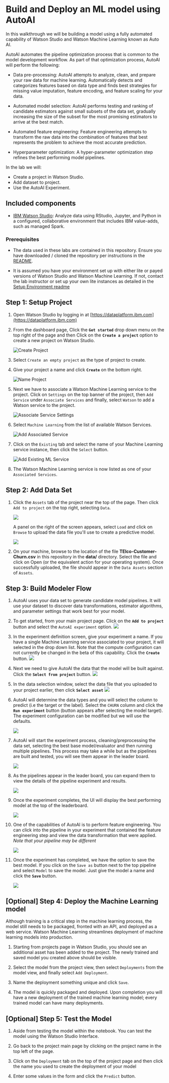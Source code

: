 # Build and Deploy an ML model using AutoAI

In this walkthrough we will be building a model using a fully automated capability of Watson Studio and Watson Machine Learning known as Auto AI. 

AutoAI automates the pipeline optimization process that is common to the model development workflow. As part of that optimization process, AutoAI will perform the following:

- Data pre-processing: AutoAI attempts to analyze, clean, and prepare your raw data for machine learning. Automatically detects and categorizes features based on data type and finds best  strategies for missing value imputation, feature encoding, and feature scaling for your data.

- Automated model selection: AutoAI performs testing and ranking of candidate estimators against small subsets of the data set, gradually increasing the size of the subset for the most promising estimators to arrive at the best match.

- Automated feature engineering: Feature engineering attempts to transform the raw data into the combination of features that best represents the problem to achieve the most accurate prediction.

- Hyperparameter optimization: A hyper-parameter optimization step refines the best performing model pipelines.

In the lab we will:

- Create a project in Watson Studio.
- Add dataset to project.
- Use the AutoAI Experiment.

## Included components

- [IBM Watson Studio](https://www.ibm.com/cloud/watson-studio): Analyze data using RStudio, Jupyter, and Python in a configured, collaborative environment that includes IBM value-adds, such as managed Spark.

### Prerequisites

- The data used in these labs are contained in this repository. Ensure you have downloaded / cloned the repository per instructions in the [README](READMe.md).

- It is assumed you have your environment set up with either lite or payed versions of Watson Studio and Watson Machine Learning. If not, contact the lab instructor or set up your own lite instances as detailed in the [Setup Environment readme](EnvironmentSetup.md)

## Step 1: Setup Project

1. Open Watson Studio by logging in at [https://dataplatform.ibm.com](https://dataplatform.ibm.com)

1. From the dashboard page, Click the **`Get started`** drop down menu on the top right of the page and then Click on the **`Create a project`** option to create a new project on Watson Studio.

    ![Create Project](docs/images/ss8a.png)

1. Select `Create an empty project` as the type of project to create.

1. Give your project a name and click **`Create`** on the bottom right.

    ![Name Project](docs/images/ss9a.png)

1. Next we have to associate a Watson Machine Learning service to the project. Click on `Settings` on the top banner of the project, then `Add Service` under `Associate Services` and finally, select `Watson` to add a Watson service to the project.

    ![Associate Service Settings](docs/images/settings.png)

1. Select `Machine Learning` from the list of available Watson Services.

    ![Add Associated Service](docs/images/add-associated-service.png)

1. Click on the `Existing` tab and select the name of your Machine Learning service instance, then click the `Select` button.

    ![Add Existing ML Service](docs/images/choose-ml-service.png)
  
1. The Watson Machine Learning service is now listed as one of your `Associated Services`.

## Step 2: Add Data Set

1. Click the `Assets` tab of the project near the top of the page. Then click `Add to project` on the top right, selecting `Data`.

    ![](docs/images/add-to-project.png)

    A panel on the right of the screen appears, select `Load` and click on `Browse` to upload the data file you'll use to create a predictive model.

    ![](docs/images/add-data-asset.png)

1. On your machine, browse to the location of the file **TElco-Customer-Churn.csv** in this repository in the **data/** directory. Select the file and click on Open (or the equivalent action for your operating system). Once successfully uploaded, the file should appear in the `Data Assets` section of `Assets`.

## Step 3: Build Modeler Flow

1. AutoAI uses your data set to generate candidate model pipelines. It will use your dataset to discover data transformations, estimator algorithms, and parameter settings that work best for your model.

1. To get started, from your main project page. Click on the **`Add to project`** button and select the `AutoAI experiment` option.
    ![](docs/images/ss20.png)

1. In the experiment definition screen, give your experiment a name. If you have a single Machine Learning service associated to your project, it will selected in the drop down list. Note that the compute configuration can not currently be changed in the beta of this capability. Click the **`Create`** button.
    ![](docs/images/ss21.png)

1. Next we need to give AutoAI the data that the model will be built against. Click the **`Select from project`** button.
    ![](docs/images/ss22.png)

1. In the data selection window, select the data file that you uploaded to your project earlier, then click **`Select asset`**
    ![](docs/images/ss23.png)

1. AutoAI will determine the data types and you will select the column to predict (i.e the target or the label). Select the `CHURN` column and click the **`Run experiment`** button (button appears after selecting the model target). The experiment configuration can be modified but we will use the defaults.

    ![](docs/images/ss24.png)

1. AutoAI will start the experiment process, cleaning/preprocessing the data set, selecting the best base model/evaluator and then running multiple pipelines. This process may take a while but as the pipelines are built and tested, you will see them appear in the leader board.

    ![](docs/images/ss25.png)

1. As the pipelines appear in the leader board, you can expand them to view the details of the pipeline experiment and results.

    ![](docs/images/ss26.png)

1. Once the experiment completes, the UI will display the best performing model at the top of the leaderboard.

    ![](docs/images/ss27.png)

1. One of the capabilities of AutoAI is to perform feature engineering. You can click into the pipeline in your experiment that contained the feature engineering step and view the data transformation that were applied. _Note that your pipeline may be different_

    ![](docs/images/ss28.png)

1. Once the experiment has completed, we have the option to save the best model. If you click on the `Save as` button next to the top pipeline and select `Model` to save the model. Just give the model a name and click the **`Save`** button.

    ![](docs/images/ss29.png)

## [Optional] Step 4: Deploy the Machine Learning model

Although training is a critical step in the machine learning process, the model still needs to be packaged, fronted with an API, and deployed as a web service. Watson Machine Learning streamlines deployment of machine learning models into production.

1. Starting from projects page in Watson Studio, you should see an additional asset has been added to the project. The newly trained and saved model you created above should be visible.

1. Select the model from the project view, then select `Deployments` from the model view, and finally select `Add Deployment`.

1. Name the deployment something unique and click `Save`.

1. The model is quickly packaged and deployed. Upon completion you will have a new deployment of the trained machine learning model; every trained model can have many deployments.

## [Optional] Step 5: Test the Model

1. Aside from testing the model within the notebook. You can test the model using the Watson Studio Interface.

1. Go back to the project main page by clicking on the project name in the top left of the page.

1. Click on the `Deployment` tab on the top of the project page and then click the name you used to create the deployment of your model

1. Enter some values in the form and click the `Predict` button.
